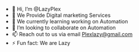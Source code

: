 - 👋 Hi, I’m @LazyPlex
- 👀 We Provide Digital marketing Services
- 🌱 We currently learning working on Automation
- 💞️ I’m looking to collaborate on Automation
- 📫 Reach out to us via email Plexlazy@gmail.com
- ⚡ Fun fact: We are Lazy

<!---
LazyPlex/LazyPlex is a ✨ special ✨ repository because its `README.md` (this file) appears on your GitHub profile.
You can click the Preview link to take a look at your changes.
--->
